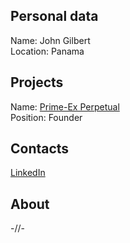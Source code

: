 ## Personal data 
Name: John Gilbert  
Location: Panama
## Projects 
Name: [Prime-Ex Perpetual](../projects/prime-ex.md)  
Position: Founder 
## Contacts
[LinkedIn](https://www.linkedin.com/in/john-gilbert-ab5573145/)  
## About
-//-
